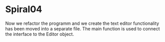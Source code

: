 # Spiral04

Now we refactor the programm and we create the text editor functionality has been moved into a separate file.
The main function is used to connect the interface to the Editor object.
